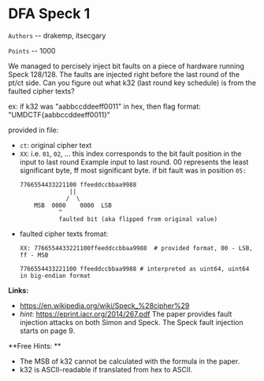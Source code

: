 # DFA Speck 1

`Authors` -- drakemp, itsecgary

`Points` -- 1000

We managed to percisely inject bit faults on a piece of hardware running Speck 128/128. The faults
are injected right before the last round of the pt/ct side. Can you figure out what k32 (last round
key schedule) is from the faulted cipher texts? 

ex: if k32 was "aabbccddeeff0011" in hex, then
  flag format: "UMDCTF{aabbccddeeff0011}" 

provided in file:
- `ct`: original cipher text
- `XX`: i.e. `01`, `02`, ... this index corresponds to the bit fault position in the input to last round
   Example input to last round. 00 represents the least significant byte, ff most significant byte.
   if bit fault was in position `05:`
   ```
   7766554433221100 ffeeddccbbaa9988
                 || 
                /  \
       MSB  0000    0000  LSB
              ^ 
              faulted bit (aka flipped from original value) 
   ```
- faulted cipher texts fromat:
    ```
    XX: 7766554433221100ffeeddccbbaa9988  # provided format, 00 - LSB, ff - MSB
    
    7766554433221100 ffeeddccbbaa9988 # interpreted as uint64, uint64 in big-endian format
    ```

**Links:**
- https://en.wikipedia.org/wiki/Speck_%28cipher%29
- *hint*: https://eprint.iacr.org/2014/267.pdf 
    The paper provides fault injection attacks on both Simon and Speck. The Speck fault injection
    starts on page 9.

**Free Hints: **
- The MSB of k32 cannot be calculated with the formula in the paper.
- k32 is ASCII-readable if translated from hex to ASCII. 
